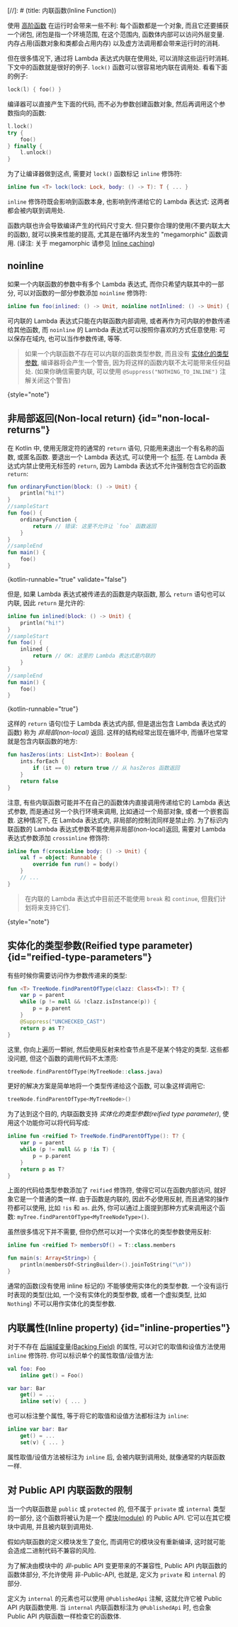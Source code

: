 [//]: # (title: 内联函数(Inline Function))

使用 [高阶函数](lambdas.md) 在运行时会带来一些不利: 每个函数都是一个对象, 而且它还要捕获一个闭包,
闭包是指一个环境范围, 在这个范围内, 函数体内部可以访问外层变量.
内存占用(函数对象和类都会占用内存) 以及虚方法调用都会带来运行时的消耗.

但在很多情况下, 通过将 Lambda 表达式内联在使用处, 可以消除这些运行时消耗.
下文中的函数就是很好的例子. `lock()` 函数可以很容易地内联在调用处.
看看下面的例子:

```kotlin
lock(l) { foo() }
```

编译器可以直接产生下面的代码, 而不必为参数创建函数对象, 然后再调用这个参数指向的函数:

```kotlin
l.lock()
try {
    foo()
} finally {
    l.unlock()
}
```

为了让编译器做到这点, 需要对 `lock()` 函数标记 `inline` 修饰符:

```kotlin
inline fun <T> lock(lock: Lock, body: () -> T): T { ... }
```

`inline` 修饰符既会影响到函数本身, 也影响到传递给它的 Lambda 表达式: 这两者都会被内联到调用处.

函数内联也许会导致编译产生的代码尺寸变大.
但只要你合理的使用(不要内联太大的函数), 就可以换来性能的提高, 尤其是在循环内发生的 "megamorphic" 函数调用.
(译注: 关于 megamorphic 请参见 [Inline caching](https://en.wikipedia.org/wiki/Inline_caching#Megamorphic_inline_caching))

## noinline

如果一个内联函数的参数中有多个 Lambda 表达式, 而你只希望内联其中的一部分,
可以对函数的一部分参数添加 `noinline` 修饰符:

```kotlin
inline fun foo(inlined: () -> Unit, noinline notInlined: () -> Unit) { ... }
```

可内联的 Lambda 表达式只能在内联函数内部调用, 或者再作为可内联的参数传递给其他函数,
而 `noinline` 的 Lambda 表达式可以按照你喜欢的方式任意使用:
可以保存在域内, 也可以当作参数传递, 等等.

> 如果一个内联函数不存在可以内联的函数类型参数, 而且没有 [实体化的类型参数](#reified-type-parameters),
> 编译器将会产生一个警告, 因为将这样的函数内联不太可能带来任何益处.
> (如果你确信需要内联, 可以使用 `@Suppress("NOTHING_TO_INLINE")` 注解关闭这个警告)
>
{style="note"}

## 非局部返回(Non-local return) {id="non-local-returns"}

在 Kotlin 中, 使用无限定符的通常的 `return` 语句, 只能用来退出一个有名称的函数, 或匿名函数.
要退出一个 Lambda 表达式, 可以使用一个 [标签](returns.md#return-to-labels).
在 Lambda 表达式内禁止使用无标签的 `return`, 因为 Lambda 表达式不允许强制包含它的函数 `return`:

```kotlin
fun ordinaryFunction(block: () -> Unit) {
    println("hi!")
}
//sampleStart
fun foo() {
    ordinaryFunction {
        return // 错误: 这里不允许让 `foo` 函数返回
    }
}
//sampleEnd
fun main() {
    foo()
}
```
{kotlin-runnable="true" validate="false"}

但是, 如果 Lambda 表达式被传递去的函数是内联函数, 那么 `return` 语句也可以内联, 因此 `return` 是允许的:

```kotlin
inline fun inlined(block: () -> Unit) {
    println("hi!")
}
//sampleStart
fun foo() {
    inlined {
        return // OK: 这里的 Lambda 表达式是内联的
    }
}
//sampleEnd
fun main() {
    foo()
}
```
{kotlin-runnable="true"}

这样的 `return` 语句(位于 Lambda 表达式内部, 但是退出包含 Lambda 表达式的函数) 称为 *非局部(non-local)* 返回.
这样的结构经常出现在循环中, 而循环也常常就是包含内联函数的地方:

```kotlin
fun hasZeros(ints: List<Int>): Boolean {
    ints.forEach {
        if (it == 0) return true // 从 hasZeros 函数返回
    }
    return false
}
```

注意, 有些内联函数可能并不在自己的函数体内直接调用传递给它的 Lambda 表达式参数, 而是通过另一个执行环境来调用,
比如通过一个局部对象, 或者一个嵌套函数. 这种情况下, 在 Lambda 表达式内, 非局部的控制流同样是禁止的.
为了标识内联函数的 Lambda 表达式参数不能使用非局部(non-local)返回,
需要对 Lambda 表达式参数添加 `crossinline` 修饰符:

```kotlin
inline fun f(crossinline body: () -> Unit) {
    val f = object: Runnable {
        override fun run() = body()
    }
    // ...
}
```

> 在内联的 Lambda 表达式中目前还不能使用 `break` 和 `continue`, 但我们计划将来支持它们.
>
{style="note"}

## 实体化的类型参数(Reified type parameter) {id="reified-type-parameters"}

有些时候你需要访问作为参数传递来的类型:

```kotlin
fun <T> TreeNode.findParentOfType(clazz: Class<T>): T? {
    var p = parent
    while (p != null && !clazz.isInstance(p)) {
        p = p.parent
    }
    @Suppress("UNCHECKED_CAST")
    return p as T?
}
```

这里, 你向上遍历一颗树, 然后使用反射来检查节点是不是某个特定的类型.
这些都没问题, 但这个函数的调用代码不太漂亮:

```kotlin
treeNode.findParentOfType(MyTreeNode::class.java)
```

更好的解决方案是简单地将一个类型传递给这个函数, 可以象这样调用它:

```kotlin
treeNode.findParentOfType<MyTreeNode>()
```

为了达到这个目的, 内联函数支持 *实体化的类型参数(reified type parameter)*, 使用这个功能你可以将代码写成:

```kotlin
inline fun <reified T> TreeNode.findParentOfType(): T? {
    var p = parent
    while (p != null && p !is T) {
        p = p.parent
    }
    return p as T?
}
```

上面的代码给类型参数添加了 `reified` 修饰符, 使得它可以在函数内部访问, 就好象它是一个普通的类一样.
由于函数是内联的, 因此不必使用反射, 而且通常的操作符都可以使用, 比如 `!is` 和 `as`.
此外, 你可以通过上面提到那种方式来调用这个函数: `myTree.findParentOfType<MyTreeNodeType>()`.

虽然很多情况下并不需要, 但你仍然可以对一个实体化的类型参数使用反射:

```kotlin
inline fun <reified T> membersOf() = T::class.members

fun main(s: Array<String>) {
    println(membersOf<StringBuilder>().joinToString("\n"))
}
```

通常的函数(没有使用 inline 标记的) 不能够使用实体化的类型参数.
一个没有运行时表现的类型(比如, 一个没有实体化的类型参数, 或者一个虚拟类型, 比如 `Nothing`) 不可以用作实体化的类型参数.

## 内联属性(Inline property) {id="inline-properties"}

对于不存在 [后端域变量(Backing Field)](properties.md#backing-fields) 的属性, 可以对它的取值和设值方法使用 `inline` 修饰符.
你可以标识单个的属性取值/设值方法:

```kotlin
val foo: Foo
    inline get() = Foo()

var bar: Bar
    get() = ...
    inline set(v) { ... }
```

也可以标注整个属性, 等于将它的取值和设值方法都标注为 `inline`:

```kotlin
inline var bar: Bar
    get() = ...
    set(v) { ... }
```

属性取值/设值方法被标注为 `inline` 后, 会被内联到调用处, 就像通常的内联函数一样.

## 对 Public API 内联函数的限制

当一个内联函数是 `public` 或 `protected` 的, 但不属于 `private` 或 `internal` 类型的一部分,
这个函数将被认为是一个 [模块(module)](visibility-modifiers.md#modules) 的 Public API.
它可以在其它模块中调用, 并且被内联到调用处.

假如内联函数的定义模块发生了变化, 而调用它的模块没有重新编译, 这时就可能会造成二进制代码不兼容的风险.

为了解决由模块中的 *非*-public API 变更带来的不兼容性,
Public API 内联函数的函数体部分, 不允许使用 非-Public-API, 也就是, 定义为 `private` 和 `internal` 的部分.

定义为 `internal` 的元素也可以使用 `@PublishedApi` 注解, 这就允许它被 Public API 内联函数使用.
当 `internal` 内联函数标注为 `@PublishedApi` 时, 也会象 Public API 内联函数一样检查它的函数体.
